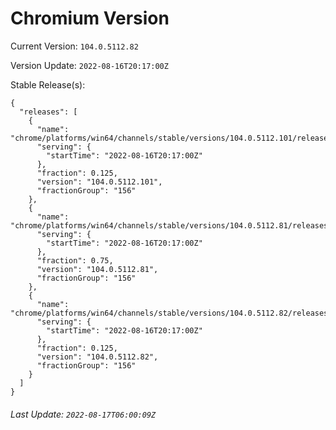 # Chromium Version

Current Version: `104.0.5112.82`

Version Update: `2022-08-16T20:17:00Z`

Stable Release(s):
```
{
  "releases": [
    {
      "name": "chrome/platforms/win64/channels/stable/versions/104.0.5112.101/releases/1660681020",
      "serving": {
        "startTime": "2022-08-16T20:17:00Z"
      },
      "fraction": 0.125,
      "version": "104.0.5112.101",
      "fractionGroup": "156"
    },
    {
      "name": "chrome/platforms/win64/channels/stable/versions/104.0.5112.81/releases/1660681020",
      "serving": {
        "startTime": "2022-08-16T20:17:00Z"
      },
      "fraction": 0.75,
      "version": "104.0.5112.81",
      "fractionGroup": "156"
    },
    {
      "name": "chrome/platforms/win64/channels/stable/versions/104.0.5112.82/releases/1660681020",
      "serving": {
        "startTime": "2022-08-16T20:17:00Z"
      },
      "fraction": 0.125,
      "version": "104.0.5112.82",
      "fractionGroup": "156"
    }
  ]
}
```

###### Last Update: `2022-08-17T06:00:09Z`
